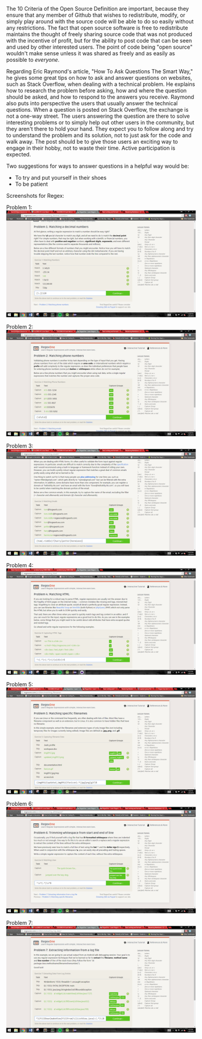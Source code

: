 

  The 10 Criteria of the Open Source Definition are important, because they ensure that any member of Github that wishes to redistribute, modify, or simply play around with the source code will be able to do so easily without any restrictions. The fact that open source software is free to redistribute maintains the thought of freely sharing source code that was not produced with the incentive of profit, but for the ability to post code that can be seen and used by other interested users. The point of code being "open source" wouldn't make sense unless it was shared as freely and as easily as possible to *everyone*.

  Regarding Eric Raymond's article, "How To Ask Questions The Smart Way," he gives some great tips on how to ask and answer questions on websites, such as Stack Overflow, when dealing with a technical problem. He explains how to research the problem before asking, how and where the question should be asked, and how to respond to the answers you receive. Raymond also puts into perspective the users that usually answer the technical questions.  When a question is posted on Stack Overflow, the exchange is not a one-way street. The users answering the question are there to solve interesting problems or to simply help out other users in the community, but they aren't there to hold your hand. They expect you to follow along and try to understand the problem and its solution, not to just ask for the code and walk away. The post should be to give those users an exciting way to engage in their hobby, not to waste their time. Active participation is expected.
  
Two suggestions for ways to answer questions in a helpful way would be:
  - To try and put yourself in their shoes
  - To be patient

Screenshots for Regex:

Problem 1:
![Problem 1](https://raw.githubusercontent.com/harrij15/Open-Source-Labs/2969fea36c93a796d5ecc38237bad09febba6f42/problem1.png)

Problem 2:
![Problem 2](https://raw.githubusercontent.com/harrij15/Open-Source-Labs/master/problem2.jpg)

Problem 3:
![Problem 3](https://raw.githubusercontent.com/harrij15/Open-Source-Labs/master/problem3.png)

Problem 4:
![Problem 4](https://raw.githubusercontent.com/harrij15/Open-Source-Labs/master/problem4_1.png)

Problem 5:
![Problem 5](https://raw.githubusercontent.com/harrij15/Open-Source-Labs/master/problem5.png)

Problem 6:
![Problem 6](https://raw.githubusercontent.com/harrij15/Open-Source-Labs/master/problem6.png)

Problem 7:
![Problem 7](https://raw.githubusercontent.com/harrij15/Open-Source-Labs/master/problem7.png)
